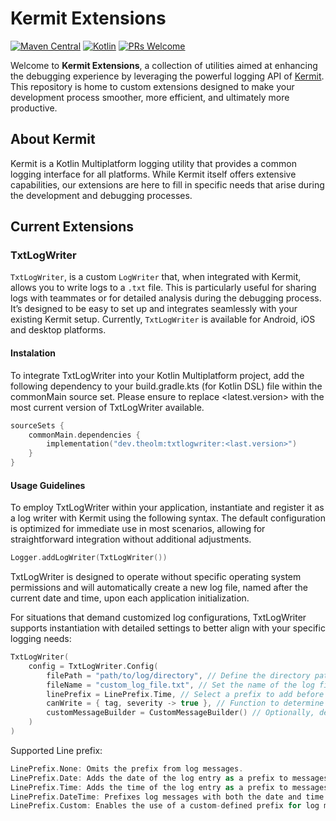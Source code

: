 # Kermit Extensions

[![Maven Central](https://img.shields.io/maven-central/v/dev.theolm/txtlogwriter)](https://mvnrepository.com/artifact/dev.theolm)
[![Kotlin](https://img.shields.io/badge/kotlin-1.9.23-blue.svg?logo=kotlin)](http://kotlinlang.org)
[![PRs Welcome](https://img.shields.io/badge/PRs-welcome-brightgreen.svg)](https://github.com/theolm/kermit-extensions)

Welcome to **Kermit Extensions**, a collection of utilities aimed at enhancing the debugging experience by leveraging the powerful logging API of [Kermit](https://github.com/touchlab/Kermit). This repository is home to custom extensions designed to make your development process smoother, more efficient, and ultimately more productive.

## About Kermit

Kermit is a Kotlin Multiplatform logging utility that provides a common logging interface for all platforms. While Kermit itself offers extensive capabilities, our extensions are here to fill in specific needs that arise during the development and debugging processes.

## Current Extensions

### TxtLogWriter

`TxtLogWriter`, is a custom `LogWriter` that, when integrated with Kermit, allows you to write logs to a `.txt` file. This is particularly useful for sharing logs with teammates or for detailed analysis during the debugging process. It’s designed to be easy to set up and integrates seamlessly with your existing Kermit setup.
Currently, `TxtLogWriter` is available for Android, iOS and desktop platforms.

#### Instalation
To integrate TxtLogWriter into your Kotlin Multiplatform project, add the following dependency to your build.gradle.kts (for Kotlin DSL) file within the commonMain source set. Please ensure to replace <latest.version> with the most current version of TxtLogWriter available.

```kt
sourceSets {
    commonMain.dependencies {
        implementation("dev.theolm:txtlogwriter:<last.version>")
    }
}
```

#### Usage Guidelines

To employ TxtLogWriter within your application, instantiate and register it as a log writer with Kermit using the following syntax. The default configuration is optimized for immediate use in most scenarios, allowing for straightforward integration without additional adjustments.


```kt
Logger.addLogWriter(TxtLogWriter())
```

TxtLogWriter is designed to operate without specific operating system permissions and will automatically create a new log file, named after the current date and time, upon each application initialization.

For situations that demand customized log configurations, TxtLogWriter supports instantiation with detailed settings to better align with your specific logging needs:

```kt
TxtLogWriter(
    config = TxtLogWriter.Config(
        filePath = "path/to/log/directory", // Define the directory path for the log files.
        fileName = "custom_log_file.txt", // Set the name of the log file, which must end with .txt.
        linePrefix = LinePrefix.Time, // Select a prefix to add before each log message.
        canWrite = { tag, severity -> true }, // Function to determine whether a log entry should be written.
        customMessageBuilder = CustomMessageBuilder() // Optionally, define a custom format for log messages.
    )
)
```

Supported Line prefix:
```kt
LinePrefix.None: Omits the prefix from log messages.
LinePrefix.Date: Adds the date of the log entry as a prefix to messages.
LinePrefix.Time: Adds the time of the log entry as a prefix to messages.
LinePrefix.DateTime: Prefixes log messages with both the date and time of the entry.
LinePrefix.Custom: Enables the use of a custom-defined prefix for log messages.
```